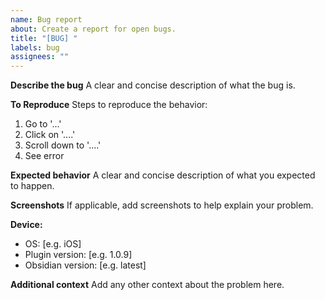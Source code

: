 ```yaml
---
name: Bug report
about: Create a report for open bugs.
title: "[BUG] "
labels: bug
assignees: ""
---
```


**Describe the bug**
A clear and concise description of what the bug is.

**To Reproduce**
Steps to reproduce the behavior:

1. Go to '...'
2. Click on '....'
3. Scroll down to '....'
4. See error

**Expected behavior**
A clear and concise description of what you expected to happen.

**Screenshots**
If applicable, add screenshots to help explain your problem.

**Device:**

-   OS: [e.g. iOS]
-   Plugin version: [e.g. 1.0.9]
-   Obsidian version: [e.g. latest]

**Additional context**
Add any other context about the problem here.
